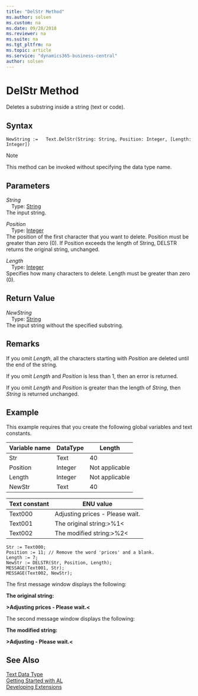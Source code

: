 ```yaml
---
title: "DelStr Method"
ms.author: solsen
ms.custom: na
ms.date: 09/28/2018
ms.reviewer: na
ms.suite: na
ms.tgt_pltfrm: na
ms.topic: article
ms.service: "dynamics365-business-central"
author: solsen
---
```

[//]: # (START>DO_NOT_EDIT)
[//]: # (IMPORTANT:Do not edit any of the content between here and the END>DO_NOT_EDIT.)
[//]: # (Any modifications should be made in the .resx files in the ModernDev repo.)
# DelStr Method
Deletes a substring inside a string (text or code).

## Syntax
```
NewString :=   Text.DelStr(String: String, Position: Integer, [Length: Integer])
```
> [!NOTE]  
> This method can be invoked without specifying the data type name.  
## Parameters
*String*  
&emsp;Type: [String](string-data-type.md)  
The input string.
        
*Position*  
&emsp;Type: [Integer](integer-data-type.md)  
The position of the first character that you want to delete. Position must be greater than zero (0). If Position exceeds the length of String, DELSTR returns the original string, unchanged.
        
*Length*  
&emsp;Type: [Integer](integer-data-type.md)  
Specifies how many characters to delete. Length must be greater than zero (0).  


## Return Value
*NewString*  
&emsp;Type: [String](string-data-type.md)  
The input string without the specified substring.  


[//]: # (IMPORTANT: END>DO_NOT_EDIT)

## Remarks  
 If you omit *Length*, all the characters starting with *Position* are deleted until the end of the string.  
  
 If you omit *Length* and *Position* is less than 1, then an error is returned.  
  
 If you omit *Length* and *Position* is greater than the length of *String*, then *String* is returned unchanged.  
  
## Example  
 This example requires that you create the following global variables and text constants.  
  
|Variable name|DataType|Length|  
|-------------------|--------------|------------|  
|Str|Text|40|  
|Position|Integer|Not applicable|  
|Length|Integer|Not applicable|  
|NewStr|Text|40|  
  
|Text constant|ENU value|  
|-------------------|---------------|  
|Text000|Adjusting prices - Please wait.|  
|Text001|The original string:>%1\<|  
|Text002|The modified string:>%2\<|  
  
```  
Str := Text000;  
Position := 11; // Remove the word 'prices' and a blank.  
Length := 7;  
NewStr := DELSTR(Str, Position, Length);  
MESSAGE(Text001, Str);  
MESSAGE(Text002, NewStr);  
```  
  
 The first message window displays the following:  
  
 **The original string:**  
  
 **>Adjusting prices - Please wait.\<**  
  
 The second message window displays the following:  
  
 **The modified string:**  
  
 **>Adjusting - Please wait.\<**  
  

## See Also
[Text Data Type](text-data-type.md)  
[Getting Started with AL](../devenv-get-started.md)  
[Developing Extensions](../devenv-dev-overview.md)